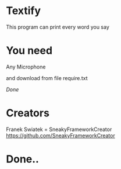 # Textify
This program can print every word you say
# You need
Any Microphone

and download from file require.txt

*Done*
# Creators
Franek Swiatek = SneakyFrameworkCreator https://github.com/SneakyFrameworkCreator
# Done..
